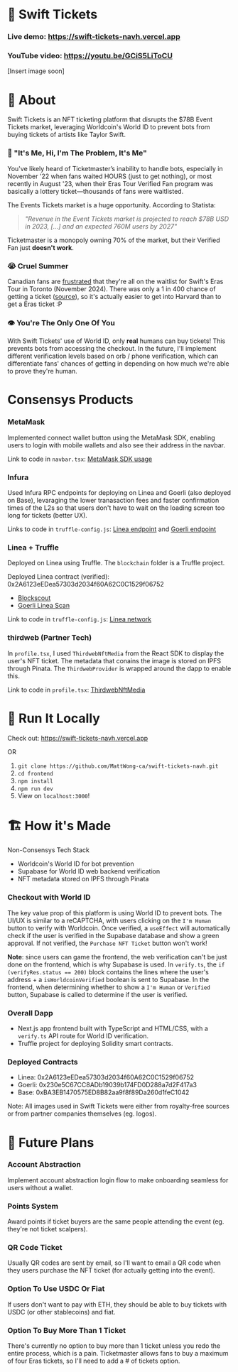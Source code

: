 # 🎤 Swift Tickets
### Live demo: https://swift-tickets-navh.vercel.app
### YouTube video: https://youtu.be/GCiS5LiToCU

[Insert image soon]

# 📝 About
Swift Tickets is an NFT ticketing platform that disrupts the $78B Event Tickets market, leveraging Worldcoin's World ID to prevent bots from buying tickets of artists like Taylor Swift.

### 🤖 "It's Me, Hi, I'm The Problem, It's Me"
You've likely heard of Ticketmaster’s inability to handle bots, especially in November '22 when fans waited HOURS (just to get nothing), or most recently in August '23, when their Eras Tour Verified Fan program was basically a lottery ticket—thousands of fans were waitlisted.

The Events Tickets market is a huge opportunity. According to Statista:
> _"Revenue in the Event Tickets market is projected to reach $78B USD in 2023, [...] and an expected 760M users by 2027"_

Ticketmaster is a monopoly owning 70% of the market, but their Verified Fan just **doesn't work**.

### 😭 Cruel Summer
Canadian fans are [frustrated](https://ca.style.yahoo.com/canadian-taylor-swift-fans-toronto-shows-waitlist-142720549.html) that they're all on the waitlist for Swift's Eras Tour in Toronto (November 2024). There was only a 1 in 400 chance of getting a ticket ([source](https://www.theglobeandmail.com/canada/article-taylor-swift-canada-tickets-codes-percentage/)), so it's actually easier to get into Harvard than to get a Eras ticket :P

### 👁️ You're The Only One Of You
With Swift Tickets' use of World ID, only **real** humans can buy tickets! This prevents bots from accessing the checkout. In the future, I'll implement different verification levels based on orb / phone verification, which can differentiate fans' chances of getting in depending on how much we're able to prove they're human.

# Consensys Products
### MetaMask
Implemented connect wallet button using the MetaMask SDK, enabling users to login with mobile wallets and also see their address in the navbar.

Link to code in `navbar.tsx`: [MetaMask SDK usage](https://github.com/MattWong-ca/swift-tickets-navh/blob/e1a8ec85c36fc03921816fffb23112e299fa5a32/frontend/src/components/navbar.tsx#L22)

### Infura
Used Infura RPC endpoints for deploying on Linea and Goerli (also deployed on Base), levaraging the lower tranasaction fees and faster confirmation times of the L2s so that users don't have to wait on the loading screen too long for tickets (better UX).

Links to code in `truffle-config.js`: [Linea endpoint](https://github.com/MattWong-ca/swift-tickets-navh/blob/e1a8ec85c36fc03921816fffb23112e299fa5a32/blockchain/truffle-config.js#L82) and [Goerli endpoint](https://github.com/MattWong-ca/swift-tickets-navh/blob/e1a8ec85c36fc03921816fffb23112e299fa5a32/blockchain/truffle-config.js#L73)

### Linea + Truffle
Deployed on Linea using Truffle. The `blockchain` folder is a Truffle project.

Deployed Linea contract (verified): 0x2A6123eEDea57303d2034f60A62C0C1529f06752
- [Blockscout](https://explorer.goerli.linea.build/address/0x2A6123eEDea57303d2034f60A62C0C1529f06752)
- [Goerli Linea Scan](https://goerli.lineascan.build/address/0x2a6123eedea57303d2034f60a62c0c1529f06752)

Link to code in `truffle-config.js`: [Linea network](https://github.com/MattWong-ca/swift-tickets-navh/blob/e1a8ec85c36fc03921816fffb23112e299fa5a32/blockchain/truffle-config.js#L78)

### thirdweb (Partner Tech)
In `profile.tsx`, I used `ThirdwebNftMedia` from the React SDK to display the user's NFT ticket. The metadata that conains the image is stored on IPFS through Pinata. The `ThirdwebProvider` is wrapped around the dapp to enable this.

Link to code in `profile.tsx`: [ThirdwebNftMedia](https://github.com/MattWong-ca/swift-tickets-navh/blob/e1a8ec85c36fc03921816fffb23112e299fa5a32/frontend/src/pages/profile.tsx#L89)

# 🏃 Run It Locally
Check out: https://swift-tickets-navh.vercel.app

OR

1. `git clone https://github.com/MattWong-ca/swift-tickets-navh.git`
2. `cd frontend`
3. `npm install`
4. `npm run dev`
5. View on `localhost:3000`!

# 🏗️ How it's Made
Non-Consensys Tech Stack
- Worldcoin's World ID for bot prevention
- Supabase for World ID web backend verification
- NFT metadata stored on IPFS through Pinata

### Checkout with World ID
The key value prop of this platform is using World ID to prevent bots. The UI/UX is similar to a reCAPTCHA, with users clicking on the `I'm Human` button to verify with Worldcoin. Once verified, a `useEffect` will automatically check if the user is verified in the Supabase database and show a green approval. If not verified, the `Purchase NFT Ticket` button won't work!

**Note**: since users can game the frontend, the web verification can't be just done on the frontend, which is why Supabase is used. In `verify.ts`, the `if (verifyRes.status == 200)` block contains the lines where the user's address + a `isWorldcoinVerified` boolean is sent to Supabase. In the frontend, when determining whether to show a `I'm Human` or `Verified` button, Supabase is called to determine if the user is verified.

### Overall Dapp
- Next.js app frontend built with TypeScript and HTML/CSS, with a `verify.ts` API route for World ID verification.
- Truffle project for deploying Solidity smart contracts.

### Deployed Contracts
- Linea: 0x2A6123eEDea57303d2034f60A62C0C1529f06752
- Goerli: 0x230e5C67CC8ADb19039b174FD0D288a7d2F417a3
- Base: 0xBA3EB1470575ED8B82aa9f8f89Da260d1feC1042

Note: All images used in Swift Tickets were either from royalty-free sources or from partner companies themselves (eg. logos).

# 🚀 Future Plans
### Account Abstraction
Implement account abstraction login flow to make onboarding seamless for users without a wallet. 

### Points System
Award points if ticket buyers are the same people attending the event (eg. they're not ticket scalpers).

### QR Code Ticket
Usually QR codes are sent by email, so I'll want to email a QR code when they users purchase the NFT ticket (for actually getting into the event).

### Option To Use USDC Or Fiat
If users don't want to pay with ETH, they should be able to buy tickets with USDC (or other stablecoins) and fiat.

### Option To Buy More Than 1 Ticket
There's currently no option to buy more than 1 ticket unless you redo the entire process, which is a pain. Ticketmaster allows fans to buy a maximum of four Eras tickets, so I'll need to add a # of tickets option.
